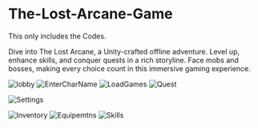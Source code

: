 # The-Lost-Arcane-Game
This only includes the Codes.

Dive into The Lost Arcane, a Unity-crafted offline adventure. Level up, enhance skills, and conquer quests in a rich storyline. Face mobs and bosses, making every choice count in this immersive gaming experience.

![lobby](https://github.com/xMeliiodaS/The-Lost-Arcane-Game/assets/127980746/9a5677b7-235d-40ab-b3e9-448ed50a8232)
![EnterCharName](https://github.com/xMeliiodaS/The-Lost-Arcane-Game/assets/127980746/73d9209c-fe94-47d9-9157-a7c1da9983ea)
![LoadGames](https://github.com/xMeliiodaS/The-Lost-Arcane-Game/assets/127980746/77843c44-bcf6-4577-b16c-2b8106200d95)
![Quest](https://github.com/xMeliiodaS/The-Lost-Arcane-Game/assets/127980746/310fd378-a630-48e6-a61d-000b2600ee44)

![Settings](https://github.com/xMeliiodaS/The-Lost-Arcane-Game/assets/127980746/5af2b2a9-2000-44ea-aa3b-0d53a36a833a)

![Inventory](https://github.com/xMeliiodaS/The-Lost-Arcane-Game/assets/127980746/9cbdfa70-3af1-4f84-8cdc-0d6a6cdbc831)
![Equipemtns](https://github.com/xMeliiodaS/The-Lost-Arcane-Game/assets/127980746/fa251f28-638b-4b23-889d-5b008383f0be)
![Skills](https://github.com/xMeliiodaS/The-Lost-Arcane-Game/assets/127980746/95f7b5cd-3ae0-4df9-916f-de0df9409472)
